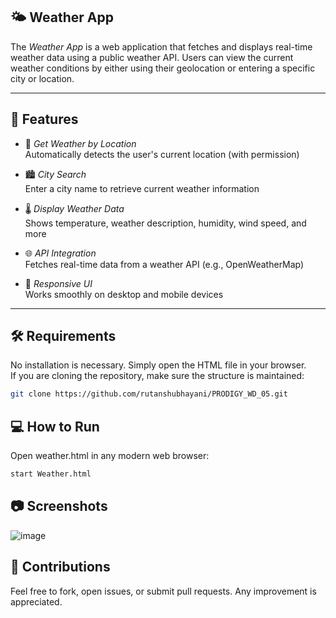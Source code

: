## 🌤️ Weather App

The *Weather App* is a web application that fetches and displays real-time weather data using a public weather API. Users can view the current weather conditions by either using their geolocation or entering a specific city or location.

---

## 🚀 Features

- 📍 *Get Weather by Location*  
  Automatically detects the user's current location (with permission)

- 🏙️ *City Search*  
  Enter a city name to retrieve current weather information

- 🌡️ *Display Weather Data*  
  Shows temperature, weather description, humidity, wind speed, and more

- 🌐 *API Integration*  
  Fetches real-time data from a weather API (e.g., OpenWeatherMap)

- 📱 *Responsive UI*  
  Works smoothly on desktop and mobile devices
---

## 🛠️ Requirements

No installation is necessary. Simply open the HTML file in your browser.  
If you are cloning the repository, make sure the structure is maintained:

```bash
git clone https://github.com/rutanshubhayani/PRODIGY_WD_05.git
```

## 💻 How to Run


Open weather.html in any modern web browser:
```bash
start Weather.html
```

## 📷 Screenshots

![image](https://github.com/user-attachments/assets/2c2e98cc-0fe5-4880-9dc3-f4c5fa71cd94)


## 🤝 Contributions

Feel free to fork, open issues, or submit pull requests. Any improvement is appreciated.
